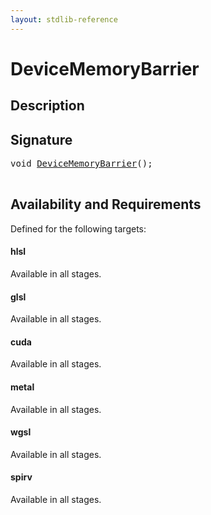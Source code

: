 ```yaml
---
layout: stdlib-reference
---
```


# DeviceMemoryBarrier

## Description





## Signature 

<pre>
<span class="code_keyword">void</span> <a href="/stdlib-reference/global-decls/DeviceMemoryBarrier">DeviceMemoryBarrier</a>();

</pre>

## Availability and Requirements

Defined for the following targets:

#### hlsl
Available in all stages.

#### glsl
Available in all stages.

#### cuda
Available in all stages.

#### metal
Available in all stages.

#### wgsl
Available in all stages.

#### spirv
Available in all stages.



